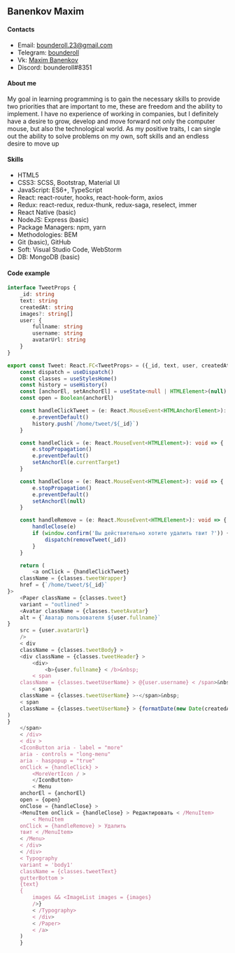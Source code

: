 ## Banenkov Maxim

#### Contacts

* Email: bounderoll.23@gmail.com
* Telegram: [bounderoll](https://t.me/bounderoll)
* Vk: [Maxim Banenkov](https://vk.com/bounderoll)
* Discord: bounderoll#8351

#### About me

My goal in learning programming is to gain the necessary skills to provide two priorities that are important to me,
these are freedom and the ability to implement. I have no experience of working in companies, but I definitely have a
desire to grow, develop and move forward not only the computer mouse, but also the technological world. As my positive
traits, I can single out the ability to solve problems on my own, soft skills and an endless desire to move up

#### Skills

* HTML5
* CSS3: SCSS, Bootstrap, Material UI
* JavaScript: ES6+, TypeScript
* React: react-router, hooks, react-hook-form, axios
* Redux: react-redux, redux-thunk, redux-saga, reselect, immer
* React Native (basic)
* NodeJS: Express (basic)
* Package Managers: npm, yarn
* Methodologies: BEM
* Git (basic), GitHub
* Soft: Visual Studio Code, WebStorm
* DB: MongoDB (basic)

#### Code example

```typescript
interface TweetProps {
    _id: string
    text: string
    createdAt: string
    images?: string[]
    user: {
        fullname: string
        username: string
        avatarUrl: string
    }
}

export const Tweet: React.FC<TweetProps> = ({_id, text, user, createdAt, images}: TweetProps): React.ReactElement => {
    const dispatch = useDispatch()
    const classes = useStylesHome()
    const history = useHistory()
    const [anchorEl, setAnchorEl] = useState<null | HTMLElement>(null)
    const open = Boolean(anchorEl)

    const handleClickTweet = (e: React.MouseEvent<HTMLAnchorElement>): void => {
        e.preventDefault()
        history.push(`/home/tweet/${_id}`)
    }

    const handleClick = (e: React.MouseEvent<HTMLElement>): void => {
        e.stopPropagation()
        e.preventDefault()
        setAnchorEl(e.currentTarget)
    }

    const handleClose = (e: React.MouseEvent<HTMLElement>): void => {
        e.stopPropagation()
        e.preventDefault()
        setAnchorEl(null)
    }

    const handleRemove = (e: React.MouseEvent<HTMLElement>): void => {
        handleClose(e)
        if (window.confirm('Вы действительно хотите удалить твит ?')) {
            dispatch(removeTweet(_id))
        }
    }

    return (
        <a onClick = {handleClickTweet}
    className = {classes.tweetWrapper}
    href = {`/home/tweet/${_id}`
}>
    <Paper className = {classes.tweet}
    variant = "outlined" >
    <Avatar className = {classes.tweetAvatar}
    alt = {`Аватар пользователя ${user.fullname}`
}
    src = {user.avatarUrl}
    />
    < div
    className = {classes.tweetBody} >
    <div className = {classes.tweetHeader} >
        <div>
            <b>{user.fullname} < /b>&nbsp;
        < span
    className = {classes.tweetUserName} > @{user.username} < /span>&nbsp;
        < span
    className = {classes.tweetUserName} >·</span>&nbsp;
    < span
    className = {classes.tweetUserName} > {formatDate(new Date(createdAt)
)
}
    </span>
    < /div>
    < div >
    <IconButton aria - label = "more"
    aria - controls = "long-menu"
    aria - haspopup = "true"
    onClick = {handleClick} >
        <MoreVertIcon / >
        </IconButton>
        < Menu
    anchorEl = {anchorEl}
    open = {open}
    onClose = {handleClose} >
    <MenuItem onClick = {handleClose} > Редактировать < /MenuItem>
        < MenuItem
    onClick = {handleRemove} > Удалить
    твит < /MenuItem>
    < /Menu>
    < /div>
    < /div>
    < Typography
    variant = 'body1'
    className = {classes.tweetText}
    gutterBottom >
    {text}
    {
        images && <ImageList images = {images}
        />}
        < /Typography>
        < /div>
        < /Paper>
        < /a>
    )
    }
```